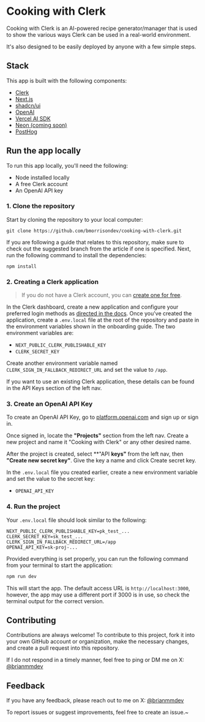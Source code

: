 # Cooking with Clerk

Cooking with Clerk is an AI-powered recipe generator/manager that is used to show the various ways Clerk can be used in a real-world environment.

It's also designed to be easily deployed by anyone with a few simple steps.

## Stack

This app is built with the following components:

- [Clerk](https://clerk.com/)
- [Next.js](https://nextjs.org/)
- [shadcn/ui](https://ui.shadcn.com/)
- [OpenAI](https://openai.com/)
- [Vercel AI SDK](https://vercel.com/blog/introducing-the-vercel-ai-sdk)
- [Neon (coming soon)](https://neon.tech/)
- [PostHog](https://posthog.com/)

## Run the app locally

To run this app locally, you'll need the following:

- Node installed locally
- A free Clerk account
- An OpenAI API key

### 1. Clone the repository

Start by cloning the repository to your local computer:

```
git clone https://github.com/bmorrisondev/cooking-with-clerk.git
```

If you are following a guide that relates to this repository, make sure to check out the suggested branch from the article if one is specified. Next, run the following command to install the dependencies:

```
npm install
```

### 2. Creating a Clerk application

> If you do not have a Clerk account, you can [create one for free](https://dashboard.clerk.com/sign-up).

In the Clerk dashboard, create a new application and configure your preferred login methods as [directed in the docs](https://clerk.com/docs/quickstarts/setup-clerk). Once you've created the application, create a `.env.local` file at the root of the repository and paste in the environment variables shown in the onboarding guide. The two environment variables are:

- `NEXT_PUBLIC_CLERK_PUBLISHABLE_KEY`
- `CLERK_SECRET_KEY`

Create another environment variable named `CLERK_SIGN_IN_FALLBACK_REDIRECT_URL` and set the value to `/app`.

If you want to use an existing Clerk application, these details can be found in the API Keys section of the left nav.

### 3. Create an OpenAI API Key

To create an OpenAI API Key, go to [platform.openai.com](https://platform.openai.com) and sign up or sign in.

Once signed in, locate the **"Projects"** section from the left nav. Create a new project and name it "Cooking with Clerk" or any other desired name.

After the project is created, select **"API **keys"** from the left nav, then **"Create new secret key"**. Give the key a name and click Create secret key.

In the `.env.local` file you created earlier, create a new environment variable and set the value to the secret key:

- `OPENAI_API_KEY`

### 4. Run the project

Your `.env.local` file should look similar to the following:

```
NEXT_PUBLIC_CLERK_PUBLISHABLE_KEY=pk_test_...
CLERK_SECRET_KEY=sk_test_...
CLERK_SIGN_IN_FALLBACK_REDIRECT_URL=/app
OPENAI_API_KEY=sk-proj-...
```

Provided everything is set properly, you can run the following command from your terminal to start the application:

```bash
npm run dev
```

This will start the app. The default access URL is `http://localhost:3000`, however, the app may use a different port if 3000 is in use, so check the terminal output for the correct version.

## Contributing

Contributions are always welcome! To contribute to this project, fork it into your own GitHub account or organization, make the necessary changes, and create a pull request into this repository.

If I do not respond in a timely manner, feel free to ping or DM me on X: [@brianmmdev](https://x.com/brianmmdev)

## Feedback

If you have any feedback, please reach out to me on X: [@brianmmdev](https://x.com/brianmmdev)

To report issues or suggest improvements, feel free to create an issue.~